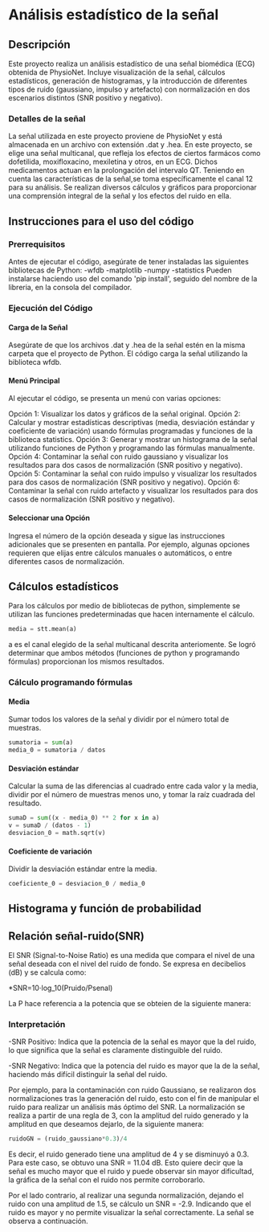 # Análisis estadístico de la señal
## Descripción
Este proyecto realiza un análisis estadístico de una señal biomédica (ECG) obtenida de PhysioNet. Incluye visualización de la señal, cálculos estadísticos, generación de histogramas, y la introducción de diferentes tipos de ruido (gaussiano, impulso y artefacto) con normalización en dos escenarios distintos (SNR positivo y negativo).
### Detalles de la señal
La señal utilizada en este proyecto proviene de PhysioNet y está almacenada en un archivo con extensión .dat y .hea. En este proyecto, se elige una señal multicanal, que refleja los efectos de ciertos farmácos como dofetilida, moxifloxacino, mexiletina y otros, en un ECG. Dichos medicamentos actuan en la prolongación del intervalo QT.
Teniendo en cuenta las características de la señal,se toma específicamente el canal 12 para su análisis. Se realizan diversos cálculos y gráficos para proporcionar una comprensión integral de la señal y los efectos del ruido en ella.

## Instrucciones para el uso del código
### Prerrequisitos
Antes de ejecutar el código, asegúrate de tener instaladas las siguientes bibliotecas de Python:
-wfdb
-matplotlib
-numpy
-statistics
Pueden instalarse haciendo uso del comando 'pip install', seguido del nombre de la libreria, en la consola del compilador.

### Ejecución del Código
#### Carga de la Señal

Asegúrate de que los archivos .dat y .hea de la señal estén en la misma carpeta que el proyecto de Python. El código carga la señal utilizando la biblioteca wfdb.

#### Menú Principal

Al ejecutar el código, se presenta un menú con varias opciones:

Opción 1: Visualizar los datos y gráficos de la señal original.
Opción 2: Calcular y mostrar estadísticas descriptivas (media, desviación estándar y coeficiente de variación) usando fórmulas programadas y funciones de la biblioteca statistics.
Opción 3: Generar y mostrar un histograma de la señal utilizando funciones de Python y programando las fórmulas manualmente.
Opción 4: Contaminar la señal con ruido gaussiano y visualizar los resultados para dos casos de normalización (SNR positivo y negativo).
Opción 5: Contaminar la señal con ruido impulso y visualizar los resultados para dos casos de normalización (SNR positivo y negativo).
Opción 6: Contaminar la señal con ruido artefacto y visualizar los resultados para dos casos de normalización (SNR positivo y negativo).

#### Seleccionar una Opción

Ingresa el número de la opción deseada y sigue las instrucciones adicionales que se presenten en pantalla. Por ejemplo, algunas opciones requieren que elijas entre cálculos manuales o automáticos, o entre diferentes casos de normalización.

## Cálculos estadísticos
Para los cálculos por medio de bibliotecas de python, simplemente se utilizan las funciones predeterminadas que hacen internamente el cálculo. 

```python
media = stt.mean(a)
```
a es el canal elegido de la señal multicanal descrita anteriomente. 
Se logró determinar que ambos métodos (funciones de python y programando fórmulas) proporcionan los mismos resultados. 

### Cálculo programando fórmulas
#### Media
Sumar todos los valores de la señal y dividir por el número total de muestras.

```python
sumatoria = sum(a)
media_0 = sumatoria / datos
```
#### Desviación estándar
Calcular la suma de las diferencias al cuadrado entre cada valor y la media, dividir por el número de muestras menos uno, y tomar la raíz cuadrada del resultado.

```python
sumaD = sum((x - media_0) ** 2 for x in a)
v = sumaD / (datos - 1)
desviacion_0 = math.sqrt(v)
```
#### Coeficiente de variación
Dividir la desviación estándar entre la media.

```python
coeficiente_0 = desviacion_0 / media_0
```
## Histograma y función de probabilidad

## Relación señal-ruido(SNR)
El SNR (Signal-to-Noise Ratio) es una medida que compara el nivel de una señal deseada con el nivel del ruido de fondo. Se expresa en decibelios (dB) y se calcula como:

*SNR=10⋅log_10(Pruido/Psenal)

La P hace referencia a la potencia que se obteien de la siguiente manera: 

### Interpretación
-SNR Positivo: Indica que la potencia de la señal es mayor que la del ruido, lo que significa que la señal es claramente distinguible del ruido.

-SNR Negativo: Indica que la potencia del ruido es mayor que la de la señal, haciendo más difícil distinguir la señal del ruido.

Por ejemplo, para la contaminación con ruido Gaussiano, se realizaron dos normalizaciones tras la generación del ruido, esto con el fin de manipular el ruido para realizar un análisis más óptimo del SNR. 
La normalización se realiza a partir de una regla de 3, con la amplitud del ruido generado y la amplitud en que deseamos dejarlo, de la siguiente manera:
```python
ruidoGN = (ruido_gaussiano*0.3)/4
```
Es decir, el ruido generado tiene una amplitud de 4 y se disminuyó a 0.3.
Para este caso, se obtuvo una SNR = 11.04 dB. Esto quiere decir que la señal es mucho mayor que el ruido y puede observar sin mayor dificultad, la gráfica de la señal con el ruido nos permite corroborarlo. 

Por el lado contrario, al realizar una segunda normalización, dejando el ruido con una amplitud de 1.5, se cálculo un SNR = -2.9. Indicando que el ruido es mayor y no permite visualizar la señal correctamente. La señal se observa a continuación. 


